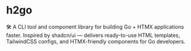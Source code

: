# h2go
🛠️ A CLI tool and component library for building Go + HTMX applications faster. Inspired by shadcn/ui — delivers ready-to-use HTML templates, TailwindCSS configs, and HTMX-friendly components for Go developers.
